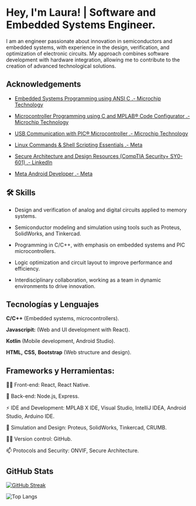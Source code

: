 
# Hey, I'm Laura! | Software and Embedded Systems Engineer.

I am an engineer passionate about innovation in semiconductors and embedded systems, with experience in the design, verification, and optimization of electronic circuits. My approach combines software development with hardware integration, allowing me to contribute to the creation of advanced technological solutions.



## Acknowledgements

 - [Embedded Systems Programming using ANSI C .- Microchip Technology](https://academy.dignal.com/certificado-de-tutor?cert_hash=e376a0ac7f730d4b)
 - [Microcontroller  Programming using C and MPLAB® Code Configurator .- Microchip Technology](https://academy.dignal.com/alu-01mcpp22725/)
 - [USB Communication with  PIC® Microcontroller .- Microchip Technology](https://academy.dignal.com/alu-01mcpp22742/)

 - [Linux Commands & Shell Scripting Essentials .- Meta](https://www.coursera.org/account/accomplishments/records/HKKAU65032EZ)

- [Secure Architecture and Design Resources (CompTIA Security+ SY0-601) .- LinkedIn](https://www.linkedin.com/in/laura-s-b266282a6/details/certifications/)

- [Meta Android Developer .- Meta](https://www.coursera.org/account/accomplishments/specialization/XTWKB75NNMSD)

## 🛠 Skills
- Design and verification of analog and digital circuits applied to memory systems.

- Semiconductor modeling and simulation using tools such as Proteus, SolidWorks, and Tinkercad.

- Programming in C/C++, with emphasis on embedded systems and PIC microcontrollers.

- Logic optimization and circuit layout to improve performance and efficiency.

- Interdisciplinary collaboration, working as a team in dynamic environments to drive innovation.
## Tecnologías y Lenguajes

**C/C++** (Embedded systems, microcontrollers).

**Javascripit:** (Web and UI development with React).

**Kotlin** (Mobile development, Android Studio).

**HTML,** **CSS,** **Bootstrap** (Web structure and design).

## Frameworks y Herramientas:



👩‍💻 Front-end: React, React Native.

🧠 Back-end: Node.js, Express.

⚡️ IDE and Development: MPLAB X IDE, Visual Studio, IntelliJ IDEA, Android Studio, Arduino IDE.

💬 Simulation and Design: Proteus, SolidWorks, Tinkercad, CRUMB.

👯‍♀️ Version control: GitHub.

📫 Protocols and Security: ONVIF, Secure Architecture.






## GitHub Stats

[![GitHub Streak](https://github-readme-streak-stats.herokuapp.com?user=LauraSanchez22&theme=noctis-minimus)](https://git.io/streak-stats)

![Top Langs](https://github-readme-stats.vercel.app/api/top-langs/?username=anuraghazra&layout=compact)
